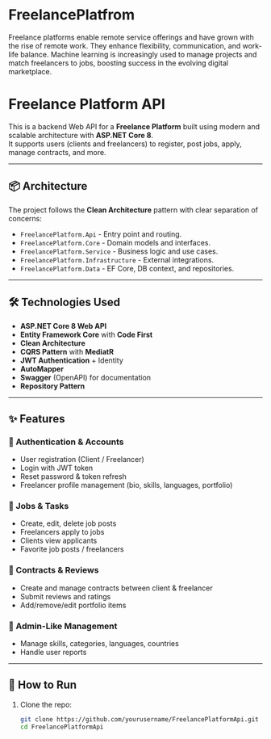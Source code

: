 # FreelancePlatfrom

Freelance platforms enable remote service offerings and have grown with the rise of remote work. They enhance flexibility, communication, and work-life balance. Machine learning is increasingly used to manage projects and match freelancers to jobs, boosting success in the evolving digital marketplace.

# Freelance Platform API 

This is a backend Web API for a **Freelance Platform** built using modern and scalable architecture with **ASP.NET Core 8**.  
It supports users (clients and freelancers) to register, post jobs, apply, manage contracts, and more.

---

## 📦 Architecture

The project follows the **Clean Architecture** pattern with clear separation of concerns:

- `FreelancePlatform.Api` - Entry point and routing.
- `FreelancePlatform.Core` - Domain models and interfaces.
- `FreelancePlatform.Service` - Business logic and use cases.
- `FreelancePlatform.Infrastructure` - External integrations.
- `FreelancePlatform.Data` - EF Core, DB context, and repositories.

---

## 🛠 Technologies Used

- **ASP.NET Core 8 Web API**
- **Entity Framework Core** with **Code First**
- **Clean Architecture**
- **CQRS Pattern** with **MediatR**
- **JWT Authentication** + Identity
- **AutoMapper**
- **Swagger** (OpenAPI) for documentation
- **Repository Pattern**

---

## ✨ Features

### 🔐 Authentication & Accounts
- User registration (Client / Freelancer)
- Login with JWT token
- Reset password & token refresh
- Freelancer profile management (bio, skills, languages, portfolio)

### 💼 Jobs & Tasks
- Create, edit, delete job posts
- Freelancers apply to jobs
- Clients view applicants
- Favorite job posts / freelancers

### 📑 Contracts & Reviews
- Create and manage contracts between client & freelancer
- Submit reviews and ratings
- Add/remove/edit portfolio items

### 🧠 Admin-Like Management
- Manage skills, categories, languages, countries
- Handle user reports

---

## 🔧 How to Run

1. Clone the repo:
   ```bash
   git clone https://github.com/yourusername/FreelancePlatformApi.git
   cd FreelancePlatformApi
